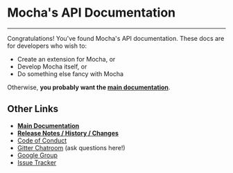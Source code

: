 # Mocha's API Documentation

* * *

Congratulations!  You've found Mocha's API documentation.  These docs are for developers who wish to:

- Create an extension for Mocha, or
- Develop Mocha itself, or
- Do something else fancy with Mocha

Otherwise, **you probably want the [main documentation](https://mochajs.org)**.

## Other Links

- **[Main Documentation](https://mochajs.org)**
- **[Release Notes / History / Changes](https://github.com/mochajs/mocha/blob/master/CHANGELOG.md)**
- [Code of Conduct](https://github.com/mochajs/mocha/blob/master/.github/CODE_OF_CONDUCT.md)
- [Gitter Chatroom](https://gitter.im/mochajs/mocha) (ask questions here!)
- [Google Group](https://groups.google.com/group/mochajs)
- [Issue Tracker](https://github.com/mochajs/mocha/issues)
